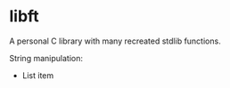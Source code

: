 # libft

A personal C library with many recreated stdlib functions.

String manipulation:

 - List item

<!--stackedit_data:
eyJoaXN0b3J5IjpbLTQxODU2ODU2OCw5MzMxMDkzMzhdfQ==
-->